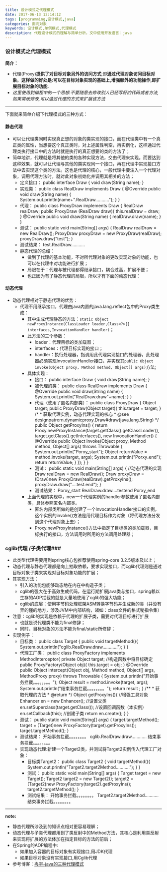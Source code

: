 ```yaml
---
title: 设计模式之代理模式
date: 2017-06-13 12:14:12
tags: [programming,设计模式,java]
categories: 面向对象
keywords: 设计模式,单例模式,代理模式
description: 代理设计模式的理解与简单分析，文中使用开发语言：java
---
```

### 设计模式之代理模式 ###
**简介：**
- 代理(Proxy)**提供了对目标对象另外的访问方式**;即**通过代理对象访问目标对象**。**这样做的好处是:可以在目标对象实现的基础上,增强额外的功能操作,即扩展目标对象的功能.**
- *这里使用到编程中的一个思想:不要随意去修改别人已经写好的代码或者方法,如果需改修改,可以通过代理的方式来扩展该方法*

----------
下面就来简单介绍下代理模式的三种方式：

#### 静态代理 ####
- 可以让代理类同时实现真正想的对象的类实现的接口，而在代理类中有一个真正类的属性，当想要这个真正类时，对上述属性判空，再实例化，这样通过代理类执行接口中的方法时就是执行的真正想要的类的方法了；
- 简单地讲，代理就是将其他的类的各种实现方法，交由代理来实现。而要达到这种效果，就可以让代理与其他的类实现同一个接口，再在代理中实现接口方法中去实现这个类的方法。这也是代理的核心，一般代理中要注入一个代理对象，调用代理方法时，就对此对象初始化并调用其相关的方法；
	- 定义接口：
			public interface Draw {
				void draw(String name);
			}
	- 实现类：
			public class RealDraw implements Draw {
				@Override
				public void draw(String name) {
					System.out.println(name+".RealDraw...........");
				}
			}
	- 代理：
			public class ProxyDraw implements Draw {
				RealDraw realDraw;
				public ProxyDraw (RealDraw draw){
					this.realDraw = draw;
				}
				@Override
				public void draw(String name) {
					realDraw.draw(name);
				}
			}
	- 测试：
			public static void main(String[] args) {
				RealDraw realDraw = new RealDraw();
				ProxyDraw proxyDraw = new ProxyDraw(realDraw);
				proxyDraw.draw("test");
			}
	- 测试结果：
			test.RealDraw...........
	- 静态代理的总结：
		- 做到了代理的基本功能，不对所代理对象的更改实现对象的功能，也可以在代理中对功能进行扩展；
		- 局限在于：代理与被代理都得继承接口，耦合过高，扩展不便；
		- 也正因为有了静态代理的局限，所以才有下面的动态代理：

#### 动态代理 ####
- 动态代理相对于静态代理的优势：
	- 代理不用继承接口，代理由java内置的java.lang.reflect包中的Proxy类生成：
		- 其中生成代理静态的方法：`static Object newProxyInstance(ClassLoader loader,Class<?>[] interfaces,InvocationHandler handler)`；
		- 此方法的三个参数：
			- loader：代理目标的类加载器；
			- interfaces：代理目标实现的接口；
			- handler：执行处理器，指调用此代理实现接口的处理器，此处理器必须实现InvocationHandler接口，并实现其`public Object invoke(Object proxy, Method method, Object[] args)`方法;
		- 具体实现：
			- 接口：
					public interface Draw {
						void draw(String name);
					}
			- 被代理的类：
					public class RealDraw implements Draw {
						@Override
						public void draw(String name) {
							System.out.println("RealDraw.draw"+name);
						}
					}
			- 代理（使用了匿名内部类）：
					public class ProxyDraw {
						Object target;
						public ProxyDraw(Object target){
							this.target = target;
						}
						/* 
						 * 获取代理实例，动态代理实现的核心
						 * @see designpatrern.dynamicproxy.Draw#draw(java.lang.String)
						 */
						public Object getProxyIns() {
							return Proxy.newProxyInstance(target.getClass().getClassLoader(), target.getClass().getInterfaces(),
									new InvocationHandler() {
										@Override
										public Object invoke(Object proxy, Method method, Object[] args)
												throws Throwable {
											System.out.println("Porxy_start");
											Object returnValue = method.invoke(target, args);
											System.out.println("Porxy_end");
											return returnValue;
										}
									});
						}
					}
			- 测试：
					public static void main(String[] args) {
						//动态代理的实现
						Draw realDraw = new RealDraw();
						Draw proxyDraw = (Draw)new ProxyDraw(realDraw).getProxyIns();
						proxyDraw.draw("....test.end");
					}
			- 测试结果：
					Porxy_start
					RealDraw.draw....testend
					Porxy_end
		- 上面代理的实现中，new一个代理实例的handler参数使用了匿名内部类，具体参照匿名内部类。
			- 匿名内部类所做的是创建了一个InvocationHandler接口的实例，这个实例的invoke()方法是用代理目标作为对象（将代理方法分发到这个代理对象上去）；
			- Proxy.newProxyInstance()方法中指定了目标类的类加载器，目标执行的接口，方法调用时所用的方法调用处理器；

### cglib代理 /子类代理###
- 此类型代理需要用到spring核心包推荐使用spring-core 3.2.5版本及以上；
- 动态代理与静态代理都是向上抽取依赖，要求实现接口，而cglib代理则是通过目标对象子类来实现对目标对象功能的扩展；
- 其实现方法：
	- 引入的功能包能够动态地在内在中构造子类；
	- cglib的强大在于高效生成代码，在运行期扩展java类与接口，spring赖以生存的AOP拦截的就是大量地使用了cglib的强大功能；
	- cglib的底层：使用字节码处理框架ASM转换字节码并生成新的类（并没有弄的懂的地方，涉及JVM中内部结构，诸如：class文件的格式秘指令集）
- 注意：cglib的实现是依赖于代理的扩展子类，需要对代理目标进行扩展
	- 也就是说代理类不能为final修辞；
	- 同时，目标对象的方法不能为final/static所修辞；
- 实现例子：
	- 目标类：
			public class Target {
				public void targetMethod(){
					System.out.println("cglib.RealDraw.draw............");
				}
			}
	- 代理工厂类：
			public class ProxyFactory implements MethodInterceptor{
				private Object target;
				//构造函数中将目标确定
				public ProxyFactory(Object obj){
					this.target = obj;
				}
				@Override
				public Object intercept(Object obj, Method method, Object[] args, MethodProxy proxy) throws Throwable {
					System.out.println("开始事务拦截。。。。。。。。");
					Object result = method.invoke(target, args);
					System.out.println("结束事务拦截。。。。。。。。");
					return result ;
				}
				/**
				 * 获取代理的方法
				 * @return
				 */
				Object getProxyIns(){
					//增强工具对象
					Enhancer en = new Enhancer();
					//设置父类
					en.setSuperclass(target.getClass());
					//设置回调函数（本实例）
					en.setCallback(this);
					//创建子类
					return en.create();
				}
			}
	- 测试：
			public static void main(String[] args) {
				target.targetMethod();
				target = (Target)new ProxyFactory(target).getProxyIns();
				target.targetMethod();
			}
	- 测试结果：
			开始事务拦截。。。。。。。。
			cglib.RealDraw.draw............
			结束事务拦截。。。。。。。。
	- 实现动态代理:新建一个Target2类，并测试将Target2实例传入代理工厂对象：
		- 目标类Target2：
			public class Target2 {
				void targetMethod(){
					System.out.println("Target2.target2Method...........");
				}
			}
		- 测试：
				public static void main(String[] args) {
					Target target = new Target();
					Target2 target2 = new Target2();
					target2 = (Target2)new ProxyFactory(target2).getProxyIns();
					target2.targetMethod();
				}
		- 测试结果：
				开始事务拦截。。。。。。。。
				Target2.target2Method...........
				结束事务拦截。。。。。。。。

----------
**note:**
- 静态代理所涉及到的知识点相对更容易理解；
- 动态代理与子类代理都用到了类反射中的Method方法，其核心是利用类反射来实现将扩展的方法体加在指定目标的方法的前后；
- 在Spring的AOP编程中:
	- 如果加入容器的目标对象有实现接口,用JDK代理
	- 如果目标对象没有实现接口,用Cglib代理
- 参考博客：[岑宇-java的三种代理模式](http://www.cnblogs.com/cenyu/p/6289209.html "三种代理模式")